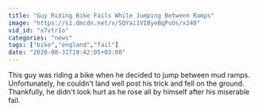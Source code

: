 ```yaml
---
title: "Guy Riding Bike Fails While Jumping Between Ramps"
image: "https://s1.dmcdn.net/v/SQYai1VIByeBqPvUs/x240"
vid_id: "x7vtr1o"
categories: "news"
tags: ["bike","england","fail"]
date: "2020-08-31T19:42:05+03:00"
---
```

This guy was riding a bike when he decided to jump between mud ramps. Unfortunately, he couldn't land well post his trick and fell on the ground. Thankfully, he didn't look hurt as he rose all by himself after his miserable fail.
